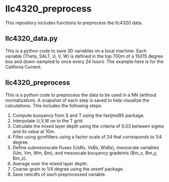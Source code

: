 # llc4320_preprocess

This repository includes functions to preprocess the llc4320 data.
## llc4320_data.py 
This is a python code to save 3D variables on a local machine. 
Each variable (Theta, SALT, U, V, W) is defined in the top 700m of a 15X15 degree box and down-sampled to once every 24 hours. 
The example here is for the Califonia Current.

## llc4320_preprocess
This is a python code to preprocess the data to be used in a NN (without normalization). 
A snapshot of each step is saved to help visualize the calculations. 
This includes the following steps:

1. Compute buoyancy from S and T using the fastjmd95 package.
2. Interpolate U,V,W on to the T grid.
3. Calculate the mixed layer depth using the criteria of 0.03 between sigma and its value at 10m.
4. Filter using gcmfilters using a factor scale of 24 that corresponds to 1/4 degree.
5. Define submesoscale fluxes (UsBs, VsBs, WsBs), mesoscale variables (Um, Vm, Wm, Bm), and mesoscale bouyancy gradeints (Bm_x, Bm_y, Bm_z).
6. Average over the mixed layer depth.
6. Coarse-grain to 1/4 degree using the xesmf package.
7. Save netcdfs of each preprocessed variable.
